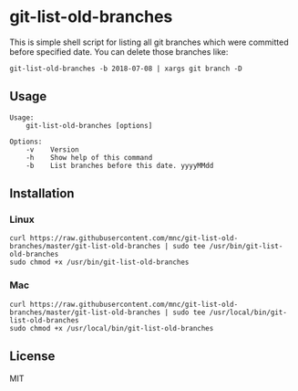 # git-list-old-branches
This is simple shell script for listing all git branches which were committed before specified date.
You can delete those branches like:

```shell
git-list-old-branches -b 2018-07-08 | xargs git branch -D
```

## Usage

```
Usage:
    git-list-old-branches [options]

Options:
    -v    Version
    -h    Show help of this command
    -b    List branches before this date. yyyyMMdd
```

## Installation

### Linux

```shell
curl https://raw.githubusercontent.com/mnc/git-list-old-branches/master/git-list-old-branches | sudo tee /usr/bin/git-list-old-branches
sudo chmod +x /usr/bin/git-list-old-branches
```

### Mac

```shell
curl https://raw.githubusercontent.com/mnc/git-list-old-branches/master/git-list-old-branches | sudo tee /usr/local/bin/git-list-old-branches
sudo chmod +x /usr/local/bin/git-list-old-branches
```

## License
MIT
